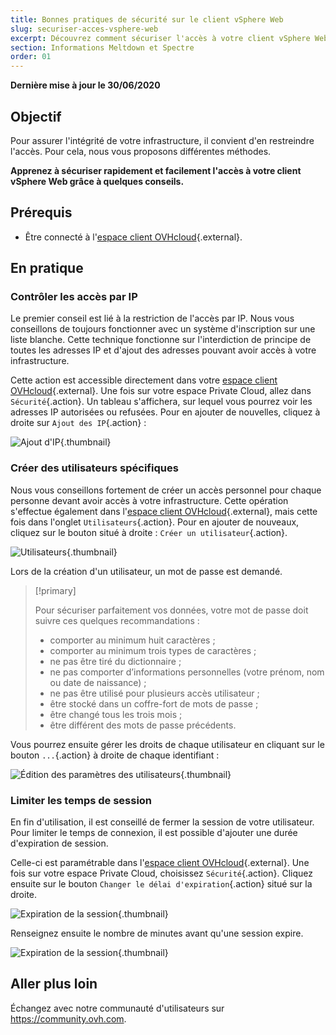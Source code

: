 ```yaml
---
title: Bonnes pratiques de sécurité sur le client vSphere Web
slug: securiser-acces-vsphere-web
excerpt: Découvrez comment sécuriser l'accès à votre client vSphere Web
section: Informations Meltdown et Spectre
order: 01
---
```


**Dernière mise à jour le 30/06/2020**

## Objectif

Pour assurer l'intégrité de votre infrastructure, il convient d'en restreindre l'accès. Pour cela, nous vous proposons différentes méthodes.

**Apprenez à sécuriser rapidement et facilement l'accès à votre client vSphere Web grâce à quelques conseils.**

## Prérequis

- Être connecté à l'[espace client OVHcloud](https://ca.ovh.com/auth/?action=gotomanager&from=https://www.ovh.com/ca/fr/&ovhSubsidiary=qc){.external}.

## En pratique

### Contrôler les accès par IP

Le premier conseil est lié à la restriction de l'accès par IP. Nous vous conseillons de toujours fonctionner avec un système d'inscription sur une liste blanche. Cette technique fonctionne sur l'interdiction de principe de toutes les adresses IP et d'ajout des adresses pouvant avoir accès à votre infrastructure.

Cette action est accessible directement dans votre [espace client OVHcloud](https://ca.ovh.com/auth/?action=gotomanager&from=https://www.ovh.com/ca/fr/&ovhSubsidiary=qc){.external}. Une fois sur votre espace Private Cloud, allez dans `Sécurité`{.action}. Un tableau s'affichera, sur lequel vous pourrez voir les adresses IP autorisées ou refusées. Pour en ajouter de nouvelles, cliquez à droite sur `Ajout des IP`{.action} :

![Ajout d'IP](images/adding_ip.png){.thumbnail}


### Créer des utilisateurs spécifiques

Nous vous conseillons fortement de créer un accès personnel pour chaque personne devant avoir accès à votre infrastructure. Cette opération s'effectue également dans l'[espace client OVHcloud](https://ca.ovh.com/auth/?action=gotomanager&from=https://www.ovh.com/ca/fr/&ovhSubsidiary=qc){.external}, mais cette fois dans l'onglet `Utilisateurs`{.action}. Pour en ajouter de nouveaux, cliquez sur le bouton situé à droite : `Créer un utilisateur`{.action}.

![Utilisateurs](images/users.png){.thumbnail}


Lors de la création d'un utilisateur, un mot de passe est demandé.

> [!primary]
>
> Pour sécuriser parfaitement vos données, votre mot de passe doit suivre ces quelques recommandations :
>
> - comporter au minimum huit caractères ;
> - comporter au minimum trois types de caractères ;
> - ne pas être tiré du dictionnaire ;
> - ne pas comporter d’informations personnelles (votre prénom, nom ou date de naissance) ;
> - ne pas être utilisé pour plusieurs accès utilisateur ;
> - être stocké dans un coffre-fort de mots de passe ;
> - être changé tous les trois mois ;
> - être différent des mots de passe précédents.
>

Vous pourrez ensuite gérer les droits de chaque utilisateur en cliquant sur le bouton `...`{.action} à droite de chaque identifiant :

![Édition des paramètres des utilisateurs](images/users_edit.png){.thumbnail}

### Limiter les temps de session

En fin d'utilisation, il est conseillé de fermer la session de votre utilisateur. Pour limiter le temps de connexion, il est possible d'ajouter une durée d'expiration de session.

Celle-ci est paramétrable dans l'[espace client OVHcloud](https://ca.ovh.com/auth/?action=gotomanager&from=https://www.ovh.com/ca/fr/&ovhSubsidiary=qc){.external}. Une fois sur votre espace Private Cloud, choisissez `Sécurité`{.action}. Cliquez ensuite sur le bouton `Changer le délai d'expiration`{.action} situé sur la droite.

![Expiration de la session](images/security-expiration.png){.thumbnail}

Renseignez ensuite le nombre de minutes avant qu'une session expire.

![Expiration de la session](images/expiration.png){.thumbnail}

## Aller plus loin

Échangez avec notre communauté d'utilisateurs sur <https://community.ovh.com>.
